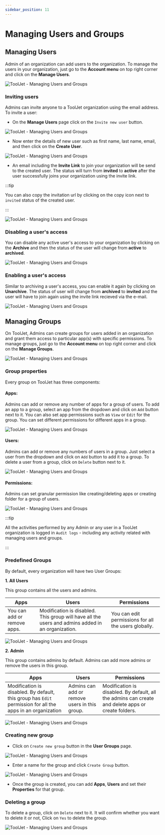 ```yaml
---
sidebar_position: 11
---
```


# Managing Users and Groups

## Managing Users

Admin of an organization can add users to the organization. To manage the users in your organization, just go to the **Account menu** on top right corner and click on the **Manage Users**.

<div style={{textAlign: 'center'}}>

![ToolJet - Managing Users and Groups](/img/tutorial/manage-users-groups/menu1.png)

</div>

### Inviting users

Admins can invite anyone to a ToolJet organization using the email address. To invite a user:

- On the **Manage Users** page click on the `Invite new user` button.

<div style={{textAlign: 'center'}}>

![ToolJet - Managing Users and Groups](/img/tutorial/manage-users-groups/userspage.png)

</div>

- Now enter the details of new user such as first name, last name, email, and then click on the **Create User**.

<div style={{textAlign: 'center'}}>

![ToolJet - Managing Users and Groups](/img/tutorial/manage-users-groups/addnewuser.png)

</div>

- An email including the **Invite Link** to join your organization will be send to the created user. The status will turn from **invited** to **active** after the user successfully joins your organization using the invite link.

:::tip

You can also copy the invitation url by clicking on the copy icon next to `invited` status of the created user.

:::

<div style={{textAlign: 'center'}}>

![ToolJet - Managing Users and Groups](/img/tutorial/manage-users-groups/status.png)

</div>

### Disabling a user's access

You can disable any active user's access to your organization by clicking on the **Archive** and then the status of the user will change from **active** to **archived**.

<div style={{textAlign: 'center'}}>

![ToolJet - Managing Users and Groups](/img/tutorial/manage-users-groups/archived.png)

</div>

### Enabling a user's access

Similar to archiving a user's access, you can enable it again by clicking on **Unarchive**. The status of user will change from **archived** to **invited** and the user will have to join again using the invite link recieved via the e-mail.

<div style={{textAlign: 'center'}}>

![ToolJet - Managing Users and Groups](/img/tutorial/manage-users-groups/status.png)

</div>

## Managing Groups

On ToolJet, Admins can create groups for users added in an organization and grant them access to particular app(s) with specific permissions. To manage groups, just go to the **Account menu** on top right corner and click on the **Manage Groups**.

<div style={{textAlign: 'center'}}>

![ToolJet - Managing Users and Groups](/img/tutorial/manage-users-groups/menu2.png)

</div>

### Group properties

Every group on ToolJet has three components:

#### Apps: 

Admins can add or remove any number of apps for a group of users. To add an app to a group, select an app from the dropdown and click on `Add` button next to it. You can also set app permissions such as `View` or `Edit` for the group. You can set different permissions for different apps in a group.

<div style={{textAlign: 'center'}}>

![ToolJet - Managing Users and Groups](/img/tutorial/manage-users-groups/apps.png)

</div>

#### Users: 

Admins can add or remove any numbers of users in a group. Just select a user from the dropdown and click on `Add` button to add it to a group. To delete a user from a group, click on `Delete` button next to it.

<div style={{textAlign: 'center'}}>

![ToolJet - Managing Users and Groups](/img/tutorial/manage-users-groups/users.png)

</div>

#### Permissions: 

Admins can set granular permission like creating/deleting apps or creating folder for a group of users.

<div style={{textAlign: 'center'}}>

![ToolJet - Managing Users and Groups](/img/tutorial/manage-users-groups/permissions.png)

</div>

:::tip

All the activities performed by any Admin or any user in a ToolJet organization is logged in `Audit logs` - including any activity related with managing users and groups.

:::

### Predefined Groups

By default, every organization will have two User Groups:

**1. All Users**

This group contains all the users and admins.

| Apps | Users | Permissions |
| ----------- | ----------- | ----------- |
| You can add or remove apps. | Modification is disabled. This group will have all the users and admins added in an organization. | You can edit permissions for all the users globally. |

<div style={{textAlign: 'center'}}>

![ToolJet - Managing Users and Groups](/img/tutorial/manage-users-groups/allusers.png)

</div>

**2. Admin**

This group contains admins by default. Admins can add more admins or remove the users in this group.

| Apps | Users | Permissions |
| ----------- | ----------- | ----------- |
| Modification is disabled. By default, this group has `Edit` permission for all the apps in an organization  | Admins can add or remove users in this group. | Modification is disabled. By default, all the admins can create and delete apps or create folders. |

<div style={{textAlign: 'center'}}>

![ToolJet - Managing Users and Groups](/img/tutorial/manage-users-groups/admin.png)

</div>

### Creating new group

- Click on `Create new group` button in the **User Groups** page.

<div style={{textAlign: 'center'}}>

![ToolJet - Managing Users and Groups](/img/tutorial/manage-users-groups/newgroup1.png)

</div>

- Enter a name for the group and click `Create Group` button.

<div style={{textAlign: 'center'}}>

![ToolJet - Managing Users and Groups](/img/tutorial/manage-users-groups/newgroup2.png)

</div>

- Once the group is created, you can add **Apps**, **Users** and set their **Properties** for that group.

### Deleting a group

To delete a group, click on `Delete` next to it. It will confirm whether you want to delete it or not, Click on `Yes` to delete the group.

<div style={{textAlign: 'center'}}>

![ToolJet - Managing Users and Groups](/img/tutorial/manage-users-groups/deletegroup.png)

</div>
